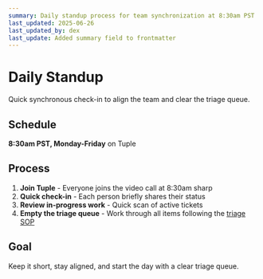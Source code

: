 ```yaml
---
summary: Daily standup process for team synchronization at 8:30am PST
last_updated: 2025-06-26
last_updated_by: dex
last_update: Added summary field to frontmatter
---
```


# Daily Standup

Quick synchronous check-in to align the team and clear the triage queue.

## Schedule

**8:30am PST, Monday-Friday** on Tuple

## Process

1. **Join Tuple** - Everyone joins the video call at 8:30am sharp
2. **Quick check-in** - Each person briefly shares their status
3. **Review in-progress work** - Quick scan of active tickets
4. **Empty the triage queue** - Work through all items following the [triage SOP](./triage.md)

## Goal

Keep it short, stay aligned, and start the day with a clear triage queue.
